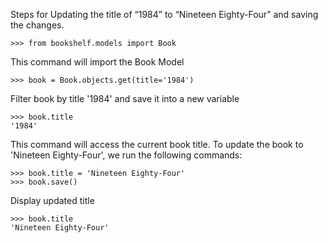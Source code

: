 Steps for Updating the title of “1984” to “Nineteen Eighty-Four” and saving the changes.

```
>>> from bookshelf.models import Book
```
This command will import the Book Model

```
>>> book = Book.objects.get(title='1984')
```
Filter book by title '1984' and save it into a new variable

```
>>> book.title
'1984'
```

This command will access the current book title. To update the book to 'Nineteen Eighty-Four', we run the following commands:
```
>>> book.title = 'Nineteen Eighty-Four'
>>> book.save()
```

Display updated title
```
>>> book.title
'Nineteen Eighty-Four'
```